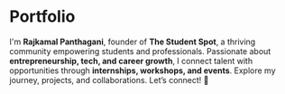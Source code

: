 # Portfolio
I'm **Rajkamal Panthagani**, founder of **The Student Spot**, a thriving community empowering students and professionals. Passionate about **entrepreneurship, tech, and career growth**, I connect talent with opportunities through **internships, workshops, and events**. Explore my journey, projects, and collaborations. Let’s connect! 🚀
